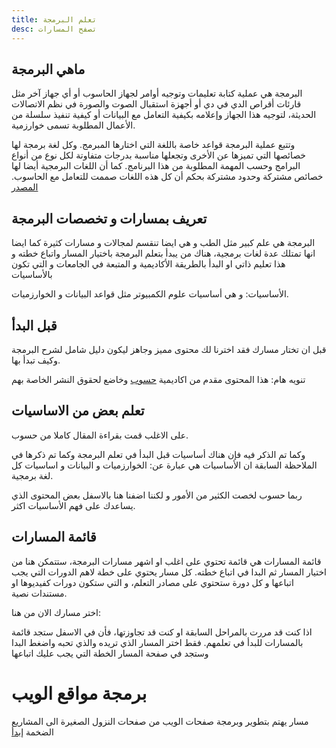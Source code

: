 ```yaml
---
title: تعلم البرمجة
desc: تصفح المسارات
---
```


## ماهي البرمجة
البرمجة هي عملية كتابة تعليمات وتوجيه أوامر لجهاز الحاسوب أو أي جهاز آخر مثل قارئات أقراص الدي في دي أو أجهزة استقبال الصوت والصورة في نظم الاتصالات الحديثة، لتوجيه هذا الجهاز وإعلامه بكيفية التعامل مع البيانات أو كيفية تنفيذ سلسلة من الأعمال المطلوبة تسمى خوارزمية.

وتتبع عملية البرمجة قواعد خاصة باللغة التي اختارها المبرمج. وكل لغة برمجة لها خصائصها التي تميزها عن الأخرى وتجعلها مناسبة بدرجات متفاوتة لكل نوع من أنواع البرامج وحسب المهمة المطلوبة من هذا البرنامج. كما أن اللغات البرمجية أيضا لها خصائص مشتركة وحدود مشتركة بحكم أن كل هذه اللغات صممت للتعامل مع الحاسوب.
 [المصدر](https://ar.wikipedia.org/wiki/%D8%A8%D8%B1%D9%85%D8%AC%D8%A9)

## تعريف بمسارات و تخصصات البرمجة
البرمجة هي علم كبير مثل الطب و هي ايضا تنقسم لمجالات و مسارات كثيرة كما ايضا انها تمتلك عدة لغات برمجية، هناك من يبدأ بتعلم البرمجة باختيار المسار واتباع خطته و هذا تعليم ذاتي او البدأ بالطريقة الأكاديمية و المتبعة في الجامعات و التي تكون بالأساسيات

<Note>
  الأساسيات: و هي أساسيات علوم الكمبيوتر مثل قواعد البيانات و الخوارزميات.
</Note>

## قبل البدأ
قبل ان تختار مسارك فقد اخترنا لك محتوى مميز وجاهز ليكون دليل شامل لشرح البرمجة وكيف تبدأ بها.

<Alert>

  تنويه هام: هذا المحتوى مقدم من اكاديمية 
  [ حسوب](https://academy.hsoub.com/programming/general/%D8%AA%D8%B9%D9%84%D9%85-%D8%A7%D9%84%D8%A8%D8%B1%D9%85%D8%AC%D8%A9-r662/) وخاضع لحقوق النشر الخاصة بهم
  
 </Alert>

<HsoubProgramming></HsoubProgramming>

## تعلم بعض من الاساسيات

على الاغلب قمت بقراءة المقال كاملا من حسوب.

وكما تم الذكر فيه فإن هناك أساسيات قبل البدأ في تعلم البرمجة وكما تم ذكرها في الملاحظة السابقة ان الأساسيات هي عبارة عن: الخوارزميات و البيانات و اساسيات كل لغة برمجية.

ربما حسوب لخصت الكثير من الأمور و لكننا اضفنا هنا بالاسفل بعض المحتوى الذي يساعدك على فهم الأساسيات اكثر.

<Basiccourses></Basiccourses>


## قائمة المسارات

قائمة المسارات هي قائمة تحتوي على اغلب او اشهر مسارات البرمجة، ستتمكن هنا من اختيار المسار ثم البدا في اتباع خطته. كل مسار يحتوي على خطة لاهم الدورات التي يجب اتباعها و كل دورة ستحتوي على مصادر التعلم، و التي ستكون دورات كفيديوها او مستندات نصية.

اختر مسارك الان من هنا:

<Note>
  اذا كنت قد مررت بالمراحل السابقة او كنت قد تجاوزتها، فأن في الاسفل ستجد قائمة بالمسارات للبدأ في تعلمهم. فقط اختر المسار الذي تريده والذي تحبه واضغط البدا وستجد في صفحة المسار الخطة التي يجب عليك اتباعها
</Note>

<TagLink>

# برمجة مواقع الويب
مسار يهتم بتطوير وبرمجة صفحات الويب من صفحات النزول الصغيرة الى المشاريع الضخمة
[إبدأ](/programming/learn_web)
</TagLink>